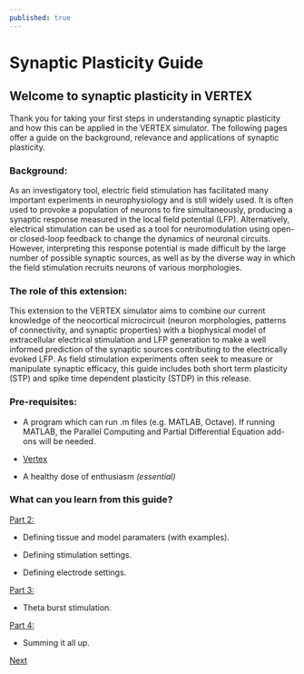 ```yaml
---
published: true
---
```

# Synaptic Plasticity Guide

## Welcome to synaptic plasticity in VERTEX

Thank you for taking your first steps in understanding synaptic plasticity and how this can be applied in the VERTEX simulator. The following pages offer a guide on the background, relevance and applications of synaptic plasticity. 

### Background:

As an investigatory tool, electric field stimulation has facilitated many important experiments in neurophysiology and is still widely used. It is often used to provoke a population of neurons to fire simultaneously, producing a synaptic response measured in the local field potential (LFP). Alternatively, electrical stimulation can be used as a tool for neuromodulation using open- or closed-loop feedback to change the dynamics of neuronal circuits. However, interpreting this response potential is made difficult by the large number of possible synaptic sources, as well as by the diverse way in which the field stimulation recruits neurons of various morphologies. 

### The role of this extension:

This extension to the VERTEX simulator aims to combine our current knowledge of the neocortical microcircuit (neuron morphologies, patterns of connectivity, and synaptic properties) with a biophysical model of extracellular electrical stimulation and LFP generation to make a well informed prediction of the synaptic sources contributing to the electrically evoked LFP. As field stimulation experiments often seek to measure or manipulate synaptic efficacy, this guide includes both short term plasticity (STP) and spike time dependent plasticity (STDP) in this release. 

### Pre-requisites:

- A program which can run .m files (e.g. MATLAB, Octave). If running MATLAB, the Parallel Computing and Partial Differential Equation add-ons will be needed.

- [Vertex](https://github.com/haeste/Vertex_2)

- A healthy dose of enthusiasm _(essential)_

### What can you learn from this guide?

[Part 2:](https://ratneuro.github.io/Part-2-STP/) 
- Defining tissue and model paramaters (with examples).

- Defining stimulation settings.

- Defining electrode settings. 

[Part 3:](https://ratneuro.github.io/Part-3-STDP/)
- Theta burst stimulation.

[Part 4:](https://ratneuro.github.io/Part-4-Conclusion/)
- Summing it all up.

[Next](https://ratneuro.github.io/Part-2-STP/)

